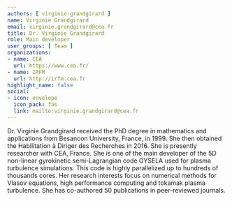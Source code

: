 ```yaml
---
authors: [ virginie-grandgirard ]
name: Virginie Grandgirard
email: virginie.grandgirard@cea.fr
title: Dr. Virginie Grandgirard
role: Main developer
user_groups: [ Team ]
organizations:
- name: CEA
  url: https://www.cea.fr/
- name: IRFM
  url: http://irfm.cea.fr
highlight_name: false
social:
- icon: envelope
  icon_pack: fas
  link: mailto:virginie.grandgirard@cea.fr
---
```


Dr. Virginie Grandgirard received the PhD degree in mathematics and applications from Besancon University, France, in 1999. She then obtained the Habilitation à Diriger des Recherches in 2016. She is presently researcher with CEA, France. She is one of the main developer of the 5D non-linear gyrokinetic semi-Lagrangian code GYSELA used for plasma turbulence simulations. This code is highly parallelized up to hundreds of thousands cores. Her research interests focus on numerical methods for Vlasov equations, high performance computing and tokamak plasma turbulence. She has co-authored 50 publications in peer-reviewed journals.
